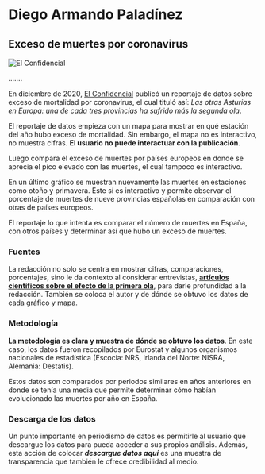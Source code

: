 # Diego Armando Paladínez
## Exceso de muertes por coronavirus

![El Confidencial]( https://images.ecestaticos.com/18wm7xaTtWjEHNmloN7BxSpDuIE=/0x0:2272x1539/1200x900/filters:fill(white):format(jpg)/f.elconfidencial.com%2Foriginal%2F401%2Fc4c%2F139%2F401c4c13964e42de4223312817ef8ea2.jpg)

…….

En diciembre de 2020, [El Confidencial](https://www.elconfidencial.com/mundo/2020-12-20/exceso-mortalidad-regiones-europa_2878936/ "Exceso de muertes por coronavirus") publicó un reportaje de datos sobre exceso de mortalidad por coronavirus, el cual tituló así: *Las otras Asturias en Europa: una de cada tres provincias ha sufrido más la segunda ola*.

El reportaje de datos empieza con un mapa para mostrar en qué estación del año hubo exceso de mortalidad. Sin embargo, el mapa no es interactivo, no muestra cifras. **El usuario no puede interactuar con la publicación**.
 
Luego compara el exceso de muertes por países europeos en donde se aprecia el pico elevado con las muertes, el cual tampoco es interactivo.
 
En un último gráfico se muestran nuevamente las muertes en estaciones como otoño y primavera. Este sí es interactivo y permite observar el porcentaje de muertes de nueve provincias españolas en comparación con otras de países europeos.
 
El reportaje lo que intenta es comparar el número de muertes en España, con otros países y determinar así que hubo un exceso de muertes.
 
### Fuentes
La redacción no solo se centra en mostrar cifras, comparaciones, porcentajes, sino le da contexto al considerar entrevistas, [**artículos científicos sobre el efecto de la primera ola**]( https://www.nature.com/articles/s41591-020-1112-0), para darle profundidad a la redacción. También se coloca el autor y de dónde se obtuvo los datos de cada gráfico y mapa.
 
### Metodología
**La metodología es clara y muestra de dónde se obtuvo los datos**. En este caso, los datos fueron recopilados por Eurostat y algunos organismos nacionales de estadística (Escocia: NRS, Irlanda del Norte: NISRA, Alemania: Destatis).
 
Estos datos son comparados por periodos similares en años anteriores en donde se tenía una media que permite determinar cómo habían evolucionado las muertes por año en España.
 
### Descarga de los datos
Un punto importante en periodismo de datos es permitirle al usuario que descargue los datos para pueda acceder a sus propios análisis. Además, esta acción de colocar ***descargue datos aquí*** es una muestra de transparencia que también le ofrece credibilidad al medio.

